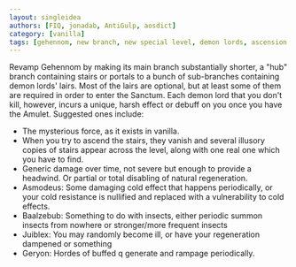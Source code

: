 ```yaml
---
layout: singleidea
authors: [FIQ, jonadab, AntiGulp, aosdict]
category: [vanilla]
tags: [gehennom, new branch, new special level, demon lords, ascension run, mysterious force, completely new system, asmodeus, baalzebub, juiblex, geryon, q monster class, a monster class, stairs, cold resistance]
---
```

Revamp Gehennom by making its main branch substantially shorter, a "hub" branch
containing stairs or portals to a bunch of sub-branches containing demon lords'
lairs. Most of the lairs are optional, but at least some of them are required in
order to enter the Sanctum. Each demon lord that you don't kill, however,
incurs a unique, harsh effect or debuff on you once you have the Amulet.
Suggested ones include:
* The mysterious force, as it exists in vanilla.
* When you try to ascend the stairs, they vanish and several illusory copies of
  stairs appear across the level, along with one real one which you have to
  find.
* Generic damage over time, not severe but enough to provide a headwind. Or
  partial or total disabling of natural regeneration.
* Asmodeus: Some damaging cold effect that happens periodically, or your cold
  resistance is nullified and replaced with a vulnerability to cold effects.
* Baalzebub: Something to do with insects, either periodic summon insects from
  nowhere or stronger/more frequent insects
* Juiblex: You may randomly become ill, or have your regeneration dampened or
  something
* Geryon: Hordes of buffed q generate and rampage periodically.
